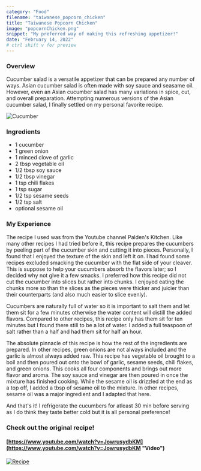 ```yaml
---
category: "Food"
filename: "taiwanese_popcorn_chicken"
title: "Taiwanese Popcorn Chicken"
image: "popcornChicken.png"
snippet: "My preferred way of making this refreshing appetizer!"
date: "February 14, 2022"
# ctrl shift v for preview
---
```

### Overview
 Cucumber salad is a versatile appetizer that can be prepared any number of ways. Asian cucumber salad is often made with soy sauce and seasame oil. However, even an Asian cucumber salad has many variations in spice, cut, and overall preparation. Attempting numerous versions of the Asian cucumber salad, I finally settled on my personal favorite recipe. 

![Cucumber](/images/food/cucumber.png)

### Ingredients
- 1 cucumber
- 1 green onion
- 1 minced clove of garlic
- 2 tbsp vegetable oil
- 1/2 tbsp soy sauce
- 1/2 tbsp vinegar
- 1 tsp chili flakes
- 1 tsp sugar
- 1/2 tsp sesame seeds
- 1/2 tsp salt
- optional sesame oil

### My Experience
The recipe I used was from the Youtube channel Palden's Kitchen. Like many other recipes I had tried before it, this recipe prepares the cucumbers by peeling part of the cucumber skin and cutting it into pieces. Personally, I found that I enjoyed the texture of the skin and left it on. I had found some recipes excluded smacking the cucumber with the flat side of your cleaver. This is suppose to help your cucumbers absorb the flavors later; so I decided why not give it a few smacks. I preferred how this recipe did not cut the cucumber into slices but rather into chunks. I enjoyed eating the chunks more so than the slices as the pieces were thicker and juicier than their counterparts (and also much easier to slice evenly).

Cucumbers are naturally full of water so it is important to salt them and let them sit for a few minutes otherwise the water content will distill the added flavors. Compared to other recipes, this recipe only has them sit for ten minutes but I found there still to be a lot of water. I added a full teaspoon of salt rather than a half and had them sit for half an hour. 

The absolute pinnacle of this recipe is how the rest of the ingredients are prepared. In other recipes, green onions are not always included and the garlic is almost always added raw. This recipe has vegetable oil brought to a boil and then poured out onto the bowl of garlic, sesame seeds, chili flakes, and green onions. This cooks all four components and brings out more flavor and aroma. The soy sauce and vinegar are then poured in once the mixture has finished cooking. While the sesame oil is drizzled at the end as a top off, I added a tbsp of sesame oil to the mixture. In other recipes, sesame oil was a major ingredient and I adapted that here. 

And that's it! I refrigerate the cucumbers for atleast 30 min before serving as I do think they taste better cold but it is all personal preference!


### Check out the original recipe!
#### [https://www.youtube.com/watch?v=JowrusydbKM](https://www.youtube.com/watch?v=JowrusydbKM "Video")
[![Recipe](/images/food/cucumberVideo.png)](https://www.youtube.com/watch?v=JowrusydbKM "Video")